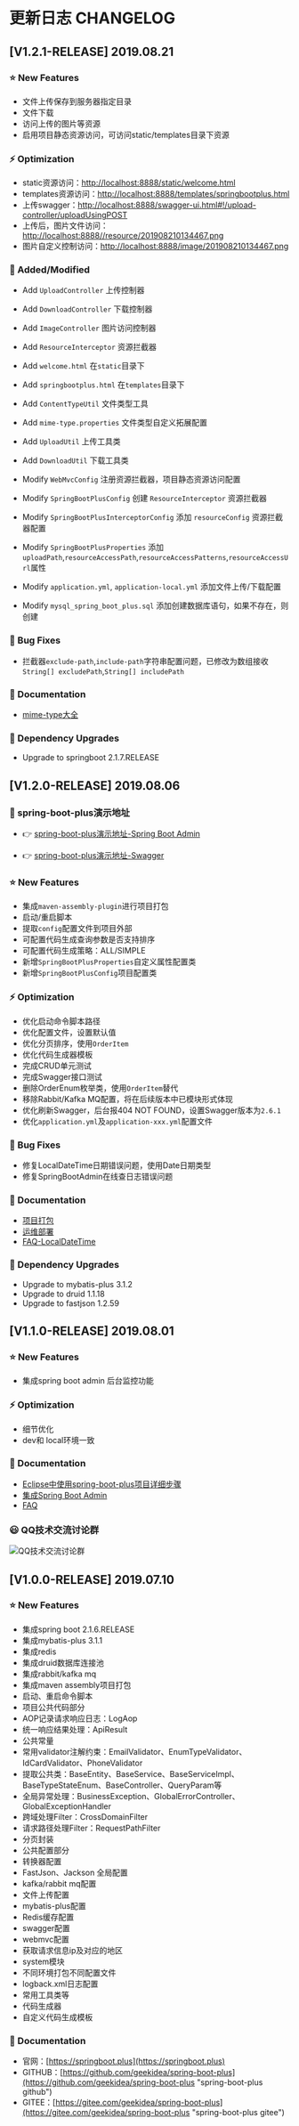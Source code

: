 # 更新日志 CHANGELOG

## [V1.2.1-RELEASE] 2019.08.21

###  ⭐️  New Features
- 文件上传保存到服务器指定目录
- 文件下载
- 访问上传的图片等资源
- 启用项目静态资源访问，可访问static/templates目录下资源

### ⚡️ Optimization
- static资源访问：[http://localhost:8888/static/welcome.html](http://localhost:8888/static/welcome.html)
- templates资源访问：[http://localhost:8888/templates/springbootplus.html](http://localhost:8888/templates/springbootplus.html)
- 上传swagger：[http://localhost:8888/swagger-ui.html#!/upload-controller/uploadUsingPOST](http://localhost:8888/swagger-ui.html#!/upload-controller/uploadUsingPOST)
- 上传后，图片文件访问：[http://localhost:8888//resource/201908210134467.png](http://localhost:8888//resource/201908210134467.png)
- 图片自定义控制访问：[http://localhost:8888/image/201908210134467.png](http://localhost:8888/image/201908210134467.png)

### 📝 Added/Modified
- Add `UploadController` 上传控制器
- Add `DownloadController` 下载控制器
- Add `ImageController` 图片访问控制器
- Add `ResourceInterceptor` 资源拦截器

- Add `welcome.html` 在`static`目录下
- Add `springbootplus.html` 在`templates`目录下
- Add `ContentTypeUtil` 文件类型工具
- Add `mime-type.properties` 文件类型自定义拓展配置
- Add `UploadUtil` 上传工具类
- Add `DownloadUtil` 下载工具类

- Modify `WebMvcConfig` 注册资源拦截器，项目静态资源访问配置
- Modify `SpringBootPlusConfig` 创建 `ResourceInterceptor` 资源拦截器
- Modify `SpringBootPlusInterceptorConfig` 添加 `resourceConfig` 资源拦截器配置 
- Modify `SpringBootPlusProperties`  添加 `uploadPath`,`resourceAccessPath`,`resourceAccessPatterns`,`resourceAccessUrl`属性
- Modify `application.yml`, `application-local.yml` 添加文件上传/下载配置

- Modify `mysql_spring_boot_plus.sql` 添加创建数据库语句，如果不存在，则创建

### 🐞  Bug Fixes
- 拦截器`exclude-path`,`include-path`字符串配置问题，已修改为数组接收`String[] excludePath`,`String[] includePath`

### 📔  Documentation
- [mime-type大全](https://svn.apache.org/viewvc/httpd/httpd/trunk/docs/conf/mime.types?revision=1752884&view=co)

### 🔨 Dependency Upgrades
- Upgrade to springboot 2.1.7.RELEASE



## [V1.2.0-RELEASE] 2019.08.06
### 🚀 spring-boot-plus演示地址
- 👉 [spring-boot-plus演示地址-Spring Boot Admin](http://47.105.159.10:8888)

- 👉 [spring-boot-plus演示地址-Swagger](http://47.105.159.10:8888/docs)

###  ⭐️  New Features
- 集成`maven-assembly-plugin`进行项目打包
- 启动/重启脚本
- 提取`config`配置文件到项目外部
- 可配置代码生成查询参数是否支持排序
- 可配置代码生成策略：ALL/SIMPLE
- 新增`SpringBootPlusProperties`自定义属性配置类
- 新增`SpringBootPlusConfig`项目配置类

### ⚡️ Optimization
- 优化启动命令脚本路径
- 优化配置文件，设置默认值
- 优化分页排序，使用`OrderItem`
- 优化代码生成器模板
- 完成CRUD单元测试
- 完成Swagger接口测试 
- 删除OrderEnum枚举类，使用`OrderItem`替代
- 移除Rabbit/Kafka MQ配置，将在后续版本中已模块形式体现
- 优化刷新Swagger，后台报404 NOT FOUND，设置Swagger版本为`2.6.1`
- 优化`application.yml`及`application-xxx.yml`配置文件

### 🐞  Bug Fixes
- 修复LocalDateTime日期错误问题，使用Date日期类型
- 修复SpringBootAdmin在线查日志错误问题

### 📔  Documentation
- [项目打包](https://springboot.plus/guide/pack.html)
- [运维部署](https://springboot.plus/guide/deploy.html)
- [FAQ-LocalDateTime](https://springboot.plus/guide/faq.html#localdatetime日期类使用问题)

### 🔨 Dependency Upgrades
- Upgrade to mybatis-plus 3.1.2
- Upgrade to druid 1.1.18
- Upgrade to fastjson 1.2.59


## [V1.1.0-RELEASE] 2019.08.01
###  ⭐️  New Features
- 集成spring boot admin 后台监控功能

### ⚡️ Optimization
- 细节优化
- dev和 local环境一致


### 📔  Documentation
- [ Eclipse中使用spring-boot-plus项目详细步骤](https://springboot.plus/guide/eclipse-spring-boot-plus.html)
- [集成Spring Boot Admin](https://springboot.plus/guide/springbootadmin.html)
- [FAQ](https://springboot.plus/guide/faq.html)

### 😃 QQ技术交流讨论群
![QQ技术交流讨论群](https://raw.githubusercontent.com/geekidea/spring-boot-plus/master/docs/img/spring-boot-plus-qq-group.png)


## [V1.0.0-RELEASE] 2019.07.10
###  ⭐️  New Features
- 集成spring boot 2.1.6.RELEASE
- 集成mybatis-plus 3.1.1
- 集成redis
- 集成druid数据库连接池
- 集成rabbit/kafka mq
- 集成maven assembly项目打包
- 启动、重启命令脚本
- 项目公共代码部分
- AOP记录请求响应日志：LogAop
- 统一响应结果处理：ApiResult
- 公共常量
- 常用validator注解约束：EmailValidator、EnumTypeValidator、IdCardValidator、PhoneValidator
- 提取公共类：BaseEntity、BaseService、BaseServiceImpl、BaseTypeStateEnum、BaseController、QueryParam等
- 全局异常处理：BusinessException、GlobalErrorController、GlobalExceptionHandler
- 跨域处理Filter：CrossDomainFilter
- 请求路径处理Filter：RequestPathFilter
- 分页封装
- 公共配置部分
- 转换器配置
- FastJson、Jackson 全局配置
- kafka/rabbit mq配置
- 文件上传配置
- mybatis-plus配置
- Redis缓存配置
- swagger配置
- webmvc配置
- 获取请求信息ip及对应的地区
- system模块
- 不同环境打包不同配置文件
- logback.xml日志配置
- 常用工具类等
- 代码生成器
- 自定义代码生成模板

### 📔  Documentation
- 官网：[https://springboot.plus](https://springboot.plus)
- GITHUB：[https://github.com/geekidea/spring-boot-plus](https://github.com/geekidea/spring-boot-plus "spring-boot-plus github")
- GITEE：[https://gitee.com/geekidea/spring-boot-plus](https://gitee.com/geekidea/spring-boot-plus "spring-boot-plus gitee")

